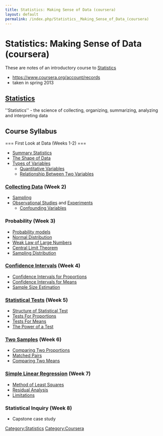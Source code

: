 ```yaml
---
title: Statistics: Making Sense of Data (coursera)
layout: default
permalink: /index.php/Statistics__Making_Sense_of_Data_(coursera)
---
```


# Statistics: Making Sense of Data (coursera)

These are notes of an introductory course to [Statistics](Statistics)
- https://www.coursera.org/account/records
- taken in spring 2013


## [Statistics](Statistics)
''Statistics'' - the science of collecting, organizing, summarizing, analyzing and interpreting data

## Course Syllabus
=== First Look at Data (Weeks 1-2) === 
- [Summary Statistics](Summary_Statistics)
- [The Shape of Data](Distributions)
- [Types of Variables](Types_of_Variables) 
  - [Quantitative Variables](Types_of_Variables#Quantitative_Variables)
  - [Relationship Between Two Variables](Types_of_Variables#Relationships)

### [Collecting Data](Data_Collection) (Week 2)
- [Sampling](Sampling)
- [Observational Studies](Observational_Studies) and [Experiments](Experiments)
  - [Confounding Variables](Confounding_Variables)

### Probability (Week 3)
- [Probability models](Probability)
- [Normal Distribution](Normal_Distribution)
- [Weak Law of Large Numbers](Weak_Law_of_Large_Numbers) 
- [Central Limit Theorem](Central_Limit_Theorem)
- [Sampling Distribution](Sampling_Distribution)

### [Confidence Intervals](Confidence_Intervals) (Week 4)
- [Confidence Intervals for Proportions](Binomial_Proportion_Confidence_Intervals)
- [Confidence Intervals for Means](Confidence_Intervals_for_Means)
- [Sample Size Estimation](Sample_Size_Estimation)

### [Statistical Tests](Hypothesis_Testing) (Week 5)
- [Structure of Statistical Test](Hypothesis_Testing#Structure_of_Statistical_Test)
- [Tests For Proportions](Binomial_Proportion_Tests#One-Sample_Binomial_Proportion_Test)
- [Tests For Means](t-tests#One-Sample_t-test)
- [The Power of a Test](Statistical_Power)

### [Two Samples](Comparing_Two_Samples) (Week 6)
- [Comparing Two Proportions](Binomial_Proportion_Tests#Two-Sample_Binomial_Proportion_Test)
- [Matched Pairs](t-tests#Paired_t-test)
- [Comparing Two Means](t-tests#Two_Sample_t-test)

### [Simple Linear Regression](Linear_Regression) (Week 7)
- [Method of Least Squares](Method_of_Least_Squares)
- [Residual Analysis](Residual_Analysis)
- [Limitations](Linear_Regression#Limitations)

### Statistical Inquiry (Week 8)
- Capstone case study


[Category:Statistics](Category_Statistics)
[Category:Coursera](Category_Coursera)